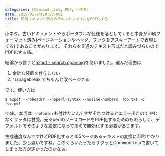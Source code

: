 ```yaml
---
categories: [Command Line, PDF, 小ネタ]
date: 2015-01-24T10:23:00Z
title: 印刷フォマット済みのテキストファイルをPDF化する
---
```

小ネタ。古いドキュメントやらポータブルな仕様を落としてくると中身が印刷フォーマット済み(ページネーションやヘッダ、フッタをアスキーアートで表現してる)であることがあります。
それらを普通のテキスト形式だと読みづらいのでPDF化する話。
<!--more-->
結論から言うと[a2pdf - search.cpan.org](http://search.cpan.org/~jonallen/a2pdf-1.11/lib/Script/a2pdf.pm)を使いました。選んだ理由は

1. 余計な装飾を付与しない
2. `^L`(pagebreak)でちゃんと改ページする

です。使い方は

    $ a2pdf --noheader --noperl-syntax --noline-numbers  foo.txt -o foo.pdf

でok。本当は`--nofooter`も付けたいんですがそれつけるとエラー出たのでやむなくフッタは甘受。元々perlのソースコードをPDF化するためのものらしく、デフォルトでそのような設定になってるので無効化する必要があります。

生成速度なんですけどPDF化すると105ページあるテキストの変換に73秒かかりました。少し遅いですね。このくらいだったらサクっとCommon Lispで書いてしまった方が速かったのかなぁ。
